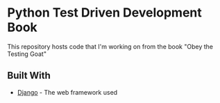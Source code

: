 # Python Test Driven Development Book

This repository hosts code that I'm working on from the book "Obey the Testing Goat"

## Built With

* [Django](http://www.djangoproject.com/) - The web framework used
